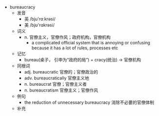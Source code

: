 - bureaucracy
  - 发音
    - 英 /bju'rɑːkrəsi/
    - 美 /bjʊ'rɑkrəsi/
  - 词义
    - n. 官僚主义，官僚作风；政府机构，官僚机构
      - a complicated official system that is annoying or confusing because it has a lot of rules, processes etc
  - 记忆
    - bureau(桌子， 引申为“政府的局”) + cracy(统治) → 官僚机构
  - 同根词
    - adj. bureaucratic 官僚的；官僚政治的
    - adv. bureaucratically 官僚主义地
    - n. bureaucrat 官僚；官僚主义者
    - n. bureaucratism 官僚主义；官僚作风
  - 例句
    - the reduction of unnecessary bureaucracy 消除不必要的官僚体制
  - 补充
